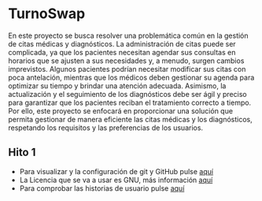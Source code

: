 # TurnoSwap

En este proyecto se busca resolver una problemática común en la gestión de citas médicas y diagnósticos. La administración de citas puede ser complicada, ya que los pacientes necesitan agendar sus consultas en horarios que se ajusten a sus necesidades y, a menudo, surgen cambios imprevistos. Algunos pacientes podrían necesitar modificar sus citas con poca antelación, mientras que los médicos deben gestionar su agenda para optimizar su tiempo y brindar una atención adecuada. Asimismo, la actualización y el seguimiento de los diagnósticos debe ser ágil y preciso para garantizar que los pacientes reciban el tratamiento correcto a tiempo. Por ello, este proyecto se enfocará en proporcionar una solución que permita gestionar de manera eficiente las citas médicas y los diagnósticos, respetando los requisitos y las preferencias de los usuarios.

## Hito 1

- Para visualizar y la configuración de git y GitHub pulse [aquí](./docs/hitos/hito_0/Configuracion_git_github.md)
- La Licencia que se va a usar es GNU, más información [aquí](./LICENSE)
- Para comprobar las historias de usuario pulse [aquí](./docs/hitos/hito_1/historias_usuarios.md)